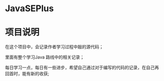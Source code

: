 # JavaSEPlus
# 项目说明
在这个项目中，会记录作者学习过程中敲的源代码；

里面有整个学习Java 路线中的相关记录；

每日学习一点，每日有一些进步，希望自己通过对于编写的代码的记录，在自己再回首时，能有新的收获;
